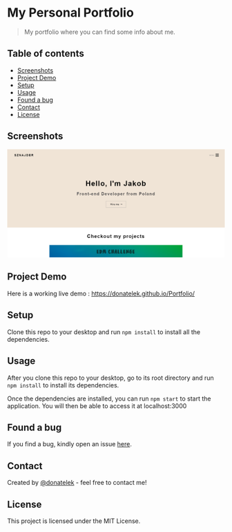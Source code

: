 # My Personal Portfolio
> My portfolio where you can find some info about me. 

## Table of contents

* [Screenshots](#screenshots)
* [Project Demo](#project-demo)
* [Setup](#setup)
* [Usage](#usage)
* [Found a bug](#found-a-bug)
* [Contact](#contact)
* [License](#license)

## Screenshots

![Example screenshot](https://github.com/donatelek/Portfolio/blob/master/src/img/1100x550portfolio.png)

## Project Demo

Here is a working live demo :  https://donatelek.github.io/Portfolio/

## Setup

Clone this repo to your desktop and run `npm install` to install all the dependencies.

## Usage

After you clone this repo to your desktop, go to its root directory and run `npm install` to install its dependencies.

Once the dependencies are installed, you can run  `npm start` to start the application. You will then be able to access it at localhost:3000

## Found a bug
If you find a bug, kindly open an issue [here](https://github.com/donatelek/Portfolio/issues/new).

## Contact
Created by [@donatelek](https://donatelek.github.io/Portfolio/) - feel free to contact me!

## License
This project is licensed under the MIT License.